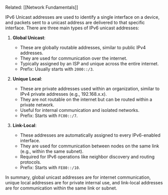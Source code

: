 Related: [[Network Fundamentals]]

IPv6 Unicast addresses are used to identify a single interface on a device, and packets sent to a unicast address are delivered to that specific interface. There are three main types of IPv6 unicast addresses:

1. **Global Unicast**:
    
    - These are globally routable addresses, similar to public IPv4 addresses.
    - They are used for communication over the internet.
    - Typically assigned by an ISP and unique across the entire internet.
    - Prefix: Usually starts with `2000::/3`.
2. **Unique Local**:
    
    - These are private addresses used within an organization, similar to IPv4 private addresses (e.g., 192.168.x.x).
    - They are not routable on the internet but can be routed within a private network.
    - Useful for internal communication and isolated networks.
    - Prefix: Starts with `FC00::/7`.
3. **Link-Local**:
    
    - These addresses are automatically assigned to every IPv6-enabled interface.
    - They are used for communication between nodes on the same link (e.g., within the same subnet).
    - Required for IPv6 operations like neighbor discovery and routing protocols.
    - Prefix: Starts with `FE80::/10`.

In summary, global unicast addresses are for internet communication, unique local addresses are for private internal use, and link-local addresses are for communication within the same link or subnet.